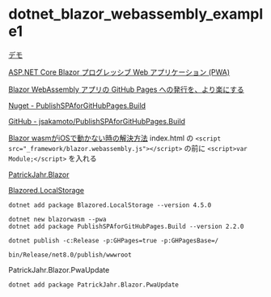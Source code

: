 # dotnet_blazor_webassembly_example1

[デモ](https://tobotobo.github.io/dotnet_blazor_webassembly_example1/)

[ASP.NET Core Blazor プログレッシブ Web アプリケーション (PWA)](https://learn.microsoft.com/ja-jp/aspnet/core/blazor/progressive-web-app?view=aspnetcore-8.0&tabs=visual-studio-code)

[Blazor WebAssembly アプリの GitHub Pages への発行を、より楽にする](https://qiita.com/jsakamoto/items/0be0005d9b30acbfe1e4)

[Nuget - PublishSPAforGitHubPages.Build](https://www.nuget.org/packages/PublishSPAforGitHubPages.Build/)

[GitHub - jsakamoto/PublishSPAforGitHubPages.Build](https://github.com/jsakamoto/PublishSPAforGitHubPages.Build)

[Blazor wasmがiOSで動かない時の解決方法](https://qiita.com/Lemon73/items/9ef83c579f8d6eaa55b3)
index.html の `<script src="_framework/blazor.webassembly.js"></script>` の前に `<script>var Module;</script>` を入れる

[PatrickJahr.Blazor](https://github.com/patrickjahr/PatrickJahr.Blazor)

[Blazored.LocalStorage](https://www.nuget.org/packages/Blazored.LocalStorage)

```
dotnet add package Blazored.LocalStorage --version 4.5.0
```

```
dotnet new blazorwasm --pwa
dotnet add package PublishSPAforGitHubPages.Build --version 2.2.0
```

```
dotnet publish -c:Release -p:GHPages=true -p:GHPagesBase=/
```
`bin/Release/net8.0/publish/wwwroot`


PatrickJahr.Blazor.PwaUpdate
```
dotnet add package PatrickJahr.Blazor.PwaUpdate
```